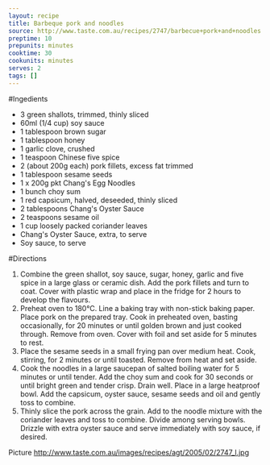 ```yaml
---
layout: recipe
title: Barbeque pork and noodles
source: http://www.taste.com.au/recipes/2747/barbecue+pork+and+noodles
preptime: 10
prepunits: minutes
cooktime: 30
cookunits: minutes
serves: 2
tags: []
---
```

#Ingedients
* 3 green shallots, trimmed, thinly sliced
* 60ml (1/4 cup) soy sauce
* 1 tablespoon brown sugar
* 1 tablespoon honey
* 1 garlic clove, crushed
* 1 teaspoon Chinese five spice
* 2 (about 200g each) pork fillets, excess fat trimmed
* 1 tablespoon sesame seeds
* 1 x 200g pkt Chang's Egg Noodles
* 1 bunch choy sum
* 1 red capsicum, halved, deseeded, thinly sliced
* 2 tablespoons Chang's Oyster Sauce
* 2 teaspoons sesame oil
* 1 cup loosely packed coriander leaves
* Chang's Oyster Sauce, extra, to serve
* Soy sauce, to serve

#Directions
1. Combine the green shallot, soy sauce, sugar, honey, garlic and five spice in a large glass or ceramic dish. Add the pork fillets and turn to coat. Cover with plastic wrap and place in the fridge for 2 hours to develop the flavours.
2. Preheat oven to 180&deg;C. Line a baking tray with non-stick baking paper. Place pork on the prepared tray. Cook in preheated oven, basting occasionally, for 20 minutes or until golden brown and just cooked through. Remove from oven. Cover with foil and set aside for 5 minutes to rest.
3. Place the sesame seeds in a small frying pan over medium heat. Cook, stirring, for 2 minutes or until toasted. Remove from heat and set aside.
4. Cook the noodles in a large saucepan of salted boiling water for 5 minutes or until tender. Add the choy sum and cook for 30 seconds or until bright green and tender crisp. Drain well. Place in a large heatproof bowl. Add the capsicum, oyster sauce, sesame seeds and oil and gently toss to combine.
5. Thinly slice the pork across the grain. Add to the noodle mixture with the coriander leaves and toss to combine. Divide among serving bowls. Drizzle with extra oyster sauce and serve immediately with soy sauce, if desired.

Picture
http://www.taste.com.au/images/recipes/agt/2005/02/2747_l.jpg